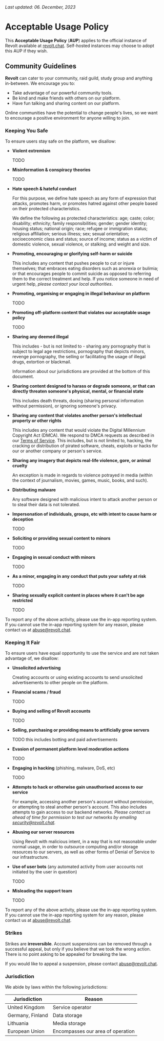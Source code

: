 _Last updated: 06. December, 2023_

# Acceptable Usage Policy

This **Acceptable Usage Policy** (**AUP**) applies to the official instance of Revolt available at [revolt.chat](http://revolt.chat). Self-hosted instances may choose to adopt this AUP if they wish.

## Community Guidelines

**Revolt** can cater to your community, raid guild, study group and anything in-between. We encourage you to:

- Take advantage of our powerful community tools.
- Be kind and make friends with others on our platform.
- Have fun talking and sharing content on our platform.

Online communities have the potential to change people's lives, so we want to encourage a positive environment for anyone willing to join.

### Keeping You Safe

To ensure users stay safe on the platform, we disallow:

- **Violent extremism**

  TODO

- **Misinformation & conspiracy theories**

  TODO

- **Hate speech & hateful conduct**

  For this purpose, we define hate speech as any form of expression that attacks, promotes harm, or promotes hatred against other people based on their protected characteristics.

  We define the following as protected characteristics: age; caste; color; disability; ethnicity; family responsibilities; gender; gender identity; housing status; national origin; race; refugee or immigration status; religious affiliation; serious illness; sex; sexual orientation; socioeconomic class and status; source of income; status as a victim of domestic violence, sexual violence, or stalking; and weight and size.

- **Promoting, encouraging or glorifying self-harm or suicide**

  This includes any content that pushes people to cut or injure themselves; that embraces eating disorders such as anorexia or bulimia; or that encourages people to commit suicide as opposed to referring them to the correct treatment and help. If you notice someone in need of urgent help, _please contact your local authorities_.

- **Promoting, organising or engaging in illegal behaviour on platform**

  TODO

- **Promoting off-platform content that violates our acceptable usage policy**

  TODO

- **Sharing any deemed illegal**

  This includes - but is not limited to - sharing any pornography that is subject to legal age restrictions, pornography that depicts minors, revenge pornography, the selling or facilitating the usage of illegal drugs, extortion or blackmail.

  Information about our jurisdictions are provided at the bottom of this document.

- **Sharing content designed to harass or degrade someone, or that can directly threaten someone's physical, mental, or financial state**

  This includes death threats, doxing (sharing personal information without permission), or ignoring someone's privacy.

- **Sharing any content that violates another person's intellectual property or other rights**

  This includes any content that would violate the Digital Millennium Copyright Act (DMCA). We respond to DMCA requests as described in our [Terms of Service](https://revolt.chat/terms). This includes, but is not limited to, hacking, the cracking or distribution of pirated software, cheats, exploits or hacks for our or another company or person's service.

- **Sharing any imagery that depicts real-life violence, gore, or animal cruelty**

  An exception is made in regards to violence potrayed in media (within the context of journalism, movies, games, music, books, and such).

- **Distributing malware**

  Any software designed with malicious intent to attack another person or to steal their data is not tolerated.

- **Impersonation of individuals, groups, etc with intent to cause harm or deception**

  TODO

- **Soliciting or providing sexual content to minors**

  TODO

- **Engaging in sexual conduct with minors**

  TODO

- **As a minor, engaging in any conduct that puts your safety at risk**

  TODO

- **Sharing sexually explicit content in places where it can't be age restricted**

  TODO

To report any of the above activity, please use the in-app reporting system. If you cannot use the in-app reporting system for any reason, please contact us at [abuse@revolt.chat](mailto:abuse@revolt.chat).

### Keeping It Fair

To ensure users have equal opportunity to use the service and are not taken advantage of, we disallow:

- **Unsolicited advertising**

  Creating accounts or using existing accounts to send unsolicited advertisements to other people on the platform.

- **Financial scams / fraud**

  TODO

- **Buying and selling of Revolt accounts**

  TODO

- **Selling, purchasing or providing means to artificially grow servers**

  TODO
  this includes botting and paid advertisements

- **Evasion of permanent platform level moderation actions**

  TODO

- **Engaging in hacking** (phishing, malware, DoS, etc)

  TODO

- **Attempts to hack or otherwise gain unauthorised access to our service**

  For example, accessing another person's account without permission, or attempting to steal another person's account. This also includes attempts to gain access to our backend networks. _Please contact us ahead of time for permission to test our networks by emailing [security@revolt.chat](mailto:security@revolt.chat)._

- **Abusing our server resources**

  Using Revolt with malicious intent, in a way that is not reasonable under normal usage, in order to outsource computing and/or storage resources to our servers, as well as other forms of Denial of Service to our infrastructure.

- **Use of user bots** (any automated activity from user accounts not initiated by the user in question)

  TODO

- **Misleading the support team**

  TODO

To report any of the above activity, please use the in-app reporting system. If you cannot use the in-app reporting system for any reason, please contact us at [abuse@revolt.chat](mailto:abuse@revolt.chat).

### Strikes

Strikes are **irreversible**. Account suspensions can be removed through a successful appeal, but only if you believe that we took the wrong action. There is no point asking to be appealed for breaking the law.

If you would like to appeal a suspension, please contact [abuse@revolt.chat](mailto:abuse@revolt.chat).

### Jurisdiction

We abide by laws within the following jurisdictions:

| Jurisdiction     | Reason                            |
| ---------------- | --------------------------------- |
| United Kingdom   | Service operator                  |
| Germany, Finland | Data storage                      |
| Lithuania        | Media storage                     |
| European Union   | Encompasses our area of operation |
